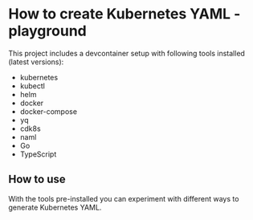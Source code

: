 # How to create Kubernetes YAML - playground

This project includes a devcontainer setup with following tools installed (latest versions):
- kubernetes
- kubectl
- helm
- docker
- docker-compose
- yq
- cdk8s
- naml
- Go
- TypeScript

## How to use

With the tools pre-installed you can experiment with different ways to generate Kubernetes YAML.
